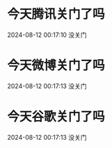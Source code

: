 # 今天腾讯关门了吗

2024-08-12 00:17:10 没关门

# 今天微博关门了吗

2024-08-12 00:17:13 没关门

# 今天谷歌关门了吗

2024-08-12 00:17:13 没关门

